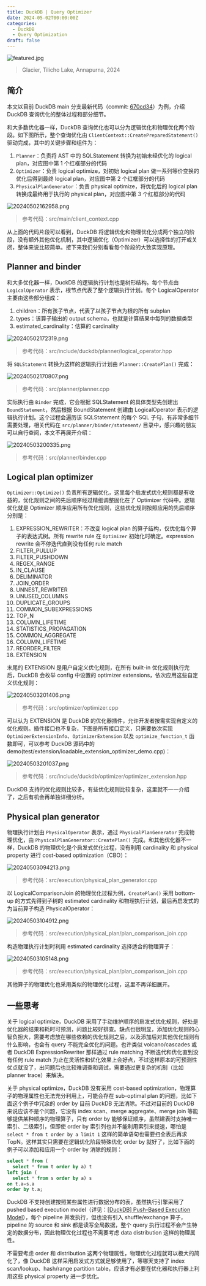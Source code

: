 ```yaml
---
title: DuckDB | Query Optimizer
date: 2024-05-02T00:00:00Z
categories:
  - DuckDB
  - Query Optimization
draft: false
---
```


![featured.jpg](featured.jpg)
> Glacier, Tilicho Lake, Annapurna, 2024

## 简介

本文以目前 DuckDB main 分支最新代码（commit: [670cd34](https://github.com/duckdb/duckdb/tree/670cd341249e266de384e0341f200f4864b41b27)）为例，介绍 DuckDB 查询优化的整体过程和部分细节。

和大多数优化器一样，DuckDB 查询优化也可以分为逻辑优化和物理优化两个阶段。如下图所示，整个查询优化由 `ClientContext::CreatePreparedStatement()` 驱动完成，其中的关键步骤和组件为：
1. `Planner`：负责将 AST 中的 SQLStatement 转换为初始未经优化的 logical plan，对应图中第 1 个红框部分的代码
2. `Optimizer`：负责 logical optimize，对初始 logical plan 做一系列等价变换的优化后得到最终 logical plan，对应图中第 2 个红框部分的代码
3. `PhysicalPlanGenerator`：负责 physical optimize，将优化后的 logical plan 转换成最终用于执行的 physical plan，对应图中第 3 个红框部分的代码

![20240502162958.png](20240502162958.png)
> 参考代码：src/main/client_context.cpp

从上面的代码片段可以看到，DuckDB 将逻辑优化和物理优化分成两个独立的阶段，没有额外其他优化机制，其中逻辑优化（Optimizer）可以选择性的打开或关闭，整体来说比较简单。接下来我们分别看看每个阶段的大致实现原理。

## Planner and binder

和大多优化器一样，DuckDB 的逻辑执行计划也是树形结构。每个节点由 `LogicalOperator` 表示，根节点代表了整个逻辑执行计划。每个 LogicalOperator 主要由这些部分组成：
1. children：所有孩子节点，代表了以孩子节点为根的所有 subplan
2. types：该算子输出的 output schema，也就是计算结果中每列的数据类型
3. estimated_cardinality：估算的 cardinality

![20240502172319.png](20240502172319.png)
> 参考代码：src/include/duckdb/planner/logical_operator.hpp

将 `SQLStatement` 转换为这样的逻辑执行计划由 `Planner::CreatePlan()` 完成：

![20240502170807.png](20240502170807.png)
> 参考代码：src/planner/planner.cpp

实际执行由 `Binder` 完成，它会根据 SQLStatement 的具体类型先创建出 `BoundStatement`，然后根据 BoundStatement 创建由 LogicalOperator 表示的逻辑执行计划。这个过程会遍历该 SQLStatement 的每个 SQL 子句，有非常多细节需要处理，相关代码在 `src/planner/binder/statement/` 目录中，感兴趣的朋友可以自行查阅，本文不再展开介绍：

![20240503200335.png](20240503200335.png)
> 参考代码：src/planner/binder.cpp

## Logical plan optimizer

`Optimizer::Optimize()` 负责所有逻辑优化，这里每个启发式优化规则都是有收益的，优化规则之间的先后顺序经过精细调整固化在了 Optimizer 代码中。逻辑优化就是 Optimizer 顺序应用所有优化规则，这些优化规则按照应用的先后顺序分别是：
1. EXPRESSION_REWRITER：不改变 logical plan 的算子结构，仅优化每个算子的表达式树。所有 rewrite rule 在 `Optimizer` 初始化时确定。expression rewrite 会不停迭代直到没有任何 rule match
3. FILTER_PULLUP
4. FILTER_PUSHDOWN
5. REGEX_RANGE
6. IN_CLAUSE
7. DELIMINATOR
8. JOIN_ORDER
9. UNNEST_REWRITER
10. UNUSED_COLUMNS
11. DUPLICATE_GROUPS
12. COMMON_SUBEXPRESSIONS
13. TOP_N
14. COLUMN_LIFETIME
15. STATISTICS_PROPAGATION
16. COMMON_AGGREGATE
17. COLUMN_LIFETIME
18. REORDER_FILTER
19. EXTENSION

末尾的 EXTENSION 是用户自定义优化规则，在所有 built-in 优化规则执行完后，DuckDB 会枚举 config 中设置的 optimizer extensions，依次应用这些自定义优化规则：

![20240503201406.png](20240503201406.png)
> 参考代码：src/optimizer/optimizer.cpp

可以认为 EXTENSION 是 DuckDB 的优化器插件，允许开发者按需实现自定义的优化规则。插件接口也不复杂，下图是所有接口定义，只需要依次实现 `OptimizerExtensionInfo`、`OptimizerExtension` 以及 `optimize_function_t` 函数即可，可以参考 DuckDB 源码中的 demo(test/extension/loadable_extension_optimizer_demo.cpp)：

![20240503201037.png](20240503201037.png)
> 参考代码：src/include/duckdb/optimizer/optimizer_extension.hpp

DuckDB 支持的优化规则比较多，有些优化规则比较复杂，这里就不一一介绍了，之后有机会再单独详细分析。

## Physical plan generator

物理执行计划由 `PhysicalOperator` 表示，通过 `PhysicalPlanGenerator` 完成物理优化，由 `PhysicalPlanGenerator::CreatePlan()` 完成。和其他优化器不一样，DuckDB 的物理优化是个启发式优化过程，没有利用 cardinality 和 physical property 进行 cost-based optimization（CBO）：

![20240503094213.png](20240503094213.png)
> 参考代码：src/execution/physical_plan_generator.cpp

以 LogicalComparisonJoin 的物理优化过程为例，`CreatePlan()` 采用 bottom-up 的方式先得到子树的 estimated cardinality 和物理执行计划，最后再启发式的为当前算子构造 PhysicalOperator：

![20240503104912.png](20240503104912.png)
> 参考代码：src/execution/physical_plan/plan_comparison_join.cpp

构造物理执行计划时利用 estimated cardinality 选择适合的物理算子：

![20240503105148.png](20240503105148.png)
> 参考代码：src/execution/physical_plan/plan_comparison_join.cpp

其他算子的物理优化也采用类似的物理优化过程，这里不再详细展开。

## 一些思考

关于 logical optimize，DuckDB 采用了手动维护顺序的启发式优化规则，好处是优化器的结果和耗时可预测，问题比较好排查。缺点也很明显，添加优化规则的心智负担大，需要考虑放在哪些依赖的优化规则之后，以及添加后对其他优化规则有什么影响，也会有 query 不能完全优化的问题。也许类似 volcano/cascades 或者 DuckDB ExpressionRewriter 那样通过 rule matching 不断迭代和优化直到没有任何 rule match 为止在灵活性和优化效果上会好点，不过这样原本的可预测性优点就没了，出问题后也比较难调查和调试，需要通过更复杂的机制（比如 planner trace）来解决。

关于 physical optimize，DuckDB 没有采用 cost-based optimization，物理算子的物理属性也无法充分利用上，可能会存在 sub-optimal plan 的问题，比如下面这个例子中冗余的 order by 目前 DuckDB 无法消除。不过对目前的 DuckDB 来说应该不是个问题，它没有 index scan、merge aggregate、merge join 等能够提供某种顺序的物理算子，只有 order by 能够保证顺序，虽然建表时支持唯一索引、二级索引，但即使 order by 索引列也并不能利用索引来提速，哪怕是 `select * from t order by a limit 1` 这样的简单语句也需要扫全表后再求 TopN。这样其实只需要在逻辑优化阶段特殊优化 order by 就好了，比如下面的例子可以添加和应用一个 order by 消除的规则：

```sql
select * from (
  select * from t order by a) t
left join (
  select * from s order by a) s
on t.a=s.a
order by t.a;
```

DuckDB 不支持创建按照某些属性进行数据分布的表，虽然执行引擎采用了 pushed based execution model（详见：[\[DuckDB\] Push-Based Execution Model](https://zhuanlan.zhihu.com/p/402355976)），每个 pipeline 并发执行，但也没有引入 shuffle/exchange 算子，pipeline 的 source 和 sink 都是读写全局数据，整个 query 执行过程不会产生特定的数据分布，因此物理优化过程也不需要考虑 data distribution 这样的物理属性。

不需要考虑 order 和 distribution 这两个物理属性，物理优化过程就可以极大的简化了，像 DuckDB 这样采用启发式方式就足够使用了，等哪天支持了 index scan/lookup、hash/range partition table，应该才有必要在优化器和执行器上利用这些 physical property 进一步优化。